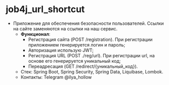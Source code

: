 # job4j_url_shortcut

- Приложение для обеспечения безопасности пользователей. Ссылки на сайте заменяются на ссылки на наш сервис.
  - <b>Функционал</b>:
    - Регистрация сайта (POST /registration). При регистрации приложением генерируется логин и пароль;
    - Авторизация использую JWT;
    - Регистрация URL (POST ./reg/url). При регистрации url, на основе его генерируется уникальный код;
    - Переадресация (GET /redirect/{уникальный_код}).
  - Стек: Spring Boot, Spring Security, Spring Data, Liquibase, Lombok.
  - Контакты: Telegram @ilya_hollow

